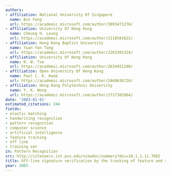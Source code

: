 ```yaml
---
authors:
- affiliation: National University Of Singapore
  name: Bin Fang
  url: https://academic.microsoft.com/author/3093471276/
- affiliation: University Of Hong Kong
  name: Cheung H. Leung
  url: https://academic.microsoft.com/author/2118581622/
- affiliation: Hong Kong Baptist University
  name: Yuan Yan Tang
  url: https://academic.microsoft.com/author/2283301324/
- affiliation: University Of Hong Kong
  name: K. W. Tse
  url: https://academic.microsoft.com/author/2634451208/
- affiliation: Open University Of Hong Kong
  name: Paul C. K. Kwok
  url: https://academic.microsoft.com/author/2469636724/
- affiliation: Hong Kong Polytechnic University
  name: Y. K. Wong
  url: https://academic.microsoft.com/author/2717382964/
date: '2003-01-01'
estimated_citations: 244
fields:
- elastic matching
- handwriting recognition
- pattern recognition
- computer science
- artificial intelligence
- feature tracking
- off line
- training set
in: Pattern Recognition
src: http://citeseerx.ist.psu.edu/viewdoc/summary?doi=10.1.1.11.7682
title: Off-line signature verification by the tracking of feature and stroke positions
year: 2003
---
```

